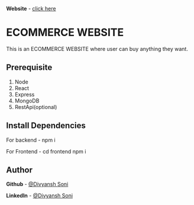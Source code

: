 
**Website** - [click here](https://ecommerce-mern-stack-17.herokuapp.com/)

# ECOMMERCE WEBSITE

This is an ECOMMERCE WEBSITE where user can buy anything they want.



## Prerequisite

1. Node
2. React
3. Express
4. MongoDB
5. RestApi(optional)
## Install Dependencies

For backend - npm i

For Frontend - cd frontend npm i

 
    



## Author


**Github** - [@Divyansh Soni](https://github.com/Divyansh-soni17?tab=repositories)

**LinkedIn** -  [@Divyansh Soni](www.linkedin.com/in/divyansh-soni-786571213)
